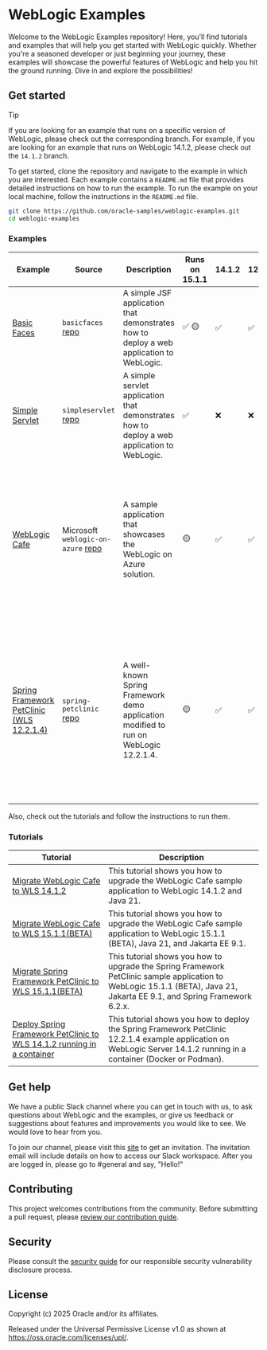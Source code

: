 # WebLogic Examples

Welcome to the WebLogic Examples repository! Here, you'll find tutorials and examples that will help you get started with WebLogic quickly. Whether you're a seasoned developer or just beginning your journey, these examples will showcase the powerful features of WebLogic and help you hit the ground running. Dive in and explore the possibilities!

## Get started

> [!TIP]
> If you are looking for an example that runs on a specific version of WebLogic, please check out the corresponding branch. For example, if you are looking for an example that runs on WebLogic 14.1.2, please check out the `14.1.2` branch.

To get started, clone the repository and navigate to the example in which you are interested. Each example contains a `README.md` file that provides detailed instructions on how to run the example. To run the example on your local machine, follow the instructions in the `README.md` file.

```bash
git clone https://github.com/oracle-samples/weblogic-examples.git
cd weblogic-examples
```

### Examples

| Example | Source | Description | Runs on 15.1.1 | 14.1.2 | 12.2.1.4 | Builder | Highlights | Notes |
| --- | --- | --- | --- | --- | --- | --- | --- | --- |
| [Basic Faces](./samples/basicfaces/README.md) | `basicfaces` [repo](./samples/basicfaces/) | A simple JSF application that demonstrates how to deploy a web application to WebLogic. | ✅ 🟡 | ✅ | ✅ | Gradle | JSF | 🟡 Not optimized for Jakarta EE 9.1 descriptors. |
| [Simple Servlet](./samples/simpleservlet/README.md) | `simpleservlet` [repo](./samples/simpleservlet/) | A simple servlet application that demonstrates how to deploy a web application to WebLogic. | ✅ | ❌ | ❌ | Maven | servlet <br/> Jakarta EE 9.1 | |
| [WebLogic Cafe](https://github.com/microsoft/weblogic-on-azure/blob/main/README.md) | Microsoft `weblogic-on-azure` [repo](https://github.com/microsoft/weblogic-on-azure) | A sample application that showcases the WebLogic on Azure solution. | 🟡 | ✅ | ✅ | Maven | OpenRewrite | 🟡 To deploy to WebLogic 15.1.1 (BETA), follow this [tutorial](./tutorials/migrate/weblogic-cafe-15.1.1/README.md) to upgrade the application to use Jakarta EE 9.1 and Java 21 on WebLogic. |
| [Spring Framework PetClinic (WLS 12.2.1.4)](./samples/spring-framework-petclinic-12.2.1.4/README.md) | `spring-petclinic` [repo](./samples/spring-framework-petclinic-12.2.1.4/) | A well-known Spring Framework demo application modified to run on WebLogic 12.2.1.4. | 🟡 | ✅ | ✅ | Maven | Spring Framework 5.3.x | 🟡 To deploy to WebLogic 15.1.1 (BETA), follow this [tutorial](./tutorials/migrate/spring-framework-petclinic-15.1.1/README.md) to upgrade the application to use Jakarta EE 9.1, Java 21, and Spring Framework 6.2.x on WebLogic. |

Also, check out the tutorials and follow the instructions to run them.

### Tutorials

| Tutorial | Description |
| --- | --- |
| [Migrate WebLogic Cafe to WLS 14.1.2](./tutorials/migrate/weblogic-cafe-14.1.2/README.md) | This tutorial shows you how to upgrade the WebLogic Cafe sample application to WebLogic 14.1.2 and Java 21. |
| [Migrate WebLogic Cafe to WLS 15.1.1(BETA)](./tutorials/migrate/weblogic-cafe-15.1.1/README.md) | This tutorial shows you how to upgrade the WebLogic Cafe sample application to WebLogic 15.1.1 (BETA), Java 21, and Jakarta EE 9.1. |
| [Migrate Spring Framework PetClinic to WLS 15.1.1(BETA)](./tutorials/migrate/spring-framework-petclinic-15.1.1/README.md) | This tutorial shows you how to upgrade the Spring Framework PetClinic sample application to WebLogic 15.1.1 (BETA), Java 21, Jakarta EE 9.1, and Spring Framework 6.2.x. |
| [Deploy Spring Framework PetClinic to WLS 14.1.2 running in a container](./tutorials/deploy/deploy-petclinic-container-14.1.2/README.md) | This tutorial shows you how to deploy the Spring Framework PetClinic 12.2.1.4 example application on WebLogic Server 14.1.2 running in a container (Docker or Podman). |

## Get help

We have a public Slack channel where you can get in touch with us, to ask questions about WebLogic and the examples, or give us feedback or suggestions about features and improvements you would like to see. We would love to hear from you.

To join our channel, please visit this [site](https://join.slack.com/t/oracle-weblogic/shared_invite/zt-2tgq767tj-i4ip6suUiW2Cgykb~rMijg) to get an invitation. The invitation email will include details on how to access our Slack workspace. After you are logged in, please go to #general and say, "Hello!"

## Contributing

This project welcomes contributions from the community. Before submitting a pull request, please [review our contribution guide](./CONTRIBUTING.md).

## Security

Please consult the [security guide](./SECURITY.md) for our responsible security vulnerability disclosure process.

## License

Copyright (c) 2025 Oracle and/or its affiliates.

Released under the Universal Permissive License v1.0 as shown at
<https://oss.oracle.com/licenses/upl/>.

